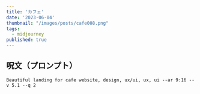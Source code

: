 ```yaml
---
title: 'カフェ'
date: '2023-06-04'
thumbnail: "/images/posts/cafe008.png"
tags:
  - midjourney
published: true
---
```


## 呪文（プロンプト）
```
Beautiful landing for cafe website, design, ux/ui, ux, ui --ar 9:16 --v 5.1 --q 2
```